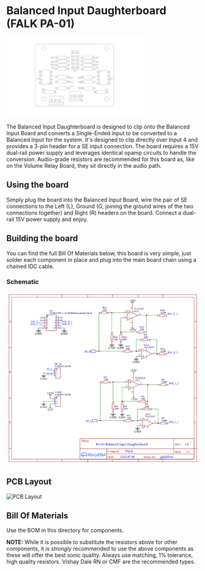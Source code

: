 # Balanced Input Daughterboard (FALK PA-01)

![Balanced Input Daughterboard outline](img/pcb-outline.png)

The Balanced Input Daughterboard is designed to clip onto the Balanced Input Board and converts a Single-Ended input to be converted to a Balanced Input for the system. It's designed to clip directly over Input 4 and provides a 3-pin header for a SE input connection. The board requires a 15V dual-rail power supply and leverages identical opamp circuits to handle the conversion. Audio-grade resistors are recommended for this board as, like on the Volume Relay Board, they sit directly in the audio path.

## Using the board
Simply plug the board into the Balanced Input Board, wire the pair of SE connections to the Left (L), Ground (G, joining the ground wires of the two connections together) and Right (R) headers on the board. Connect a dual-rail 15V power supply and enjoy.

## Building the board
You can find the full Bill Of Materials below, this board is very simple, just solder each component in place and plug into the main board chain using a chained IDC cable.

### Schematic
![Schematic](img/schematic.png)

## PCB Layout
![PCB Layout](img/pcb.svg)

## Bill Of Materials
Use the BOM in this directory for components.

**NOTE:**
While it is possible to substitute the resistors above for other components, it is *strongly* recommended to use the above components as these will offer the best sonic quality. Always use matching, 1% tolerance, high quality resistors. Vishay Dale RN or CMF are the recommended types.
